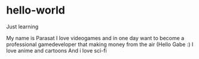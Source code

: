 # hello-world
Just learning

My name is Parasat
I love videogames and in one day want to become a professional gamedeveloper that making money from the air (Hello Gabe :)
I love anime and cartoons And i love sci-fi 
